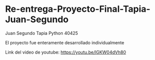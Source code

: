 # Re-entrega-Proyecto-Final-Tapia-Juan-Segundo
Juan Segundo Tapia
Python
40425

El proyecto fue enteramente desarrollado individualmente

Link del video de youtube: https://youtu.be/lGKW04dVh80
